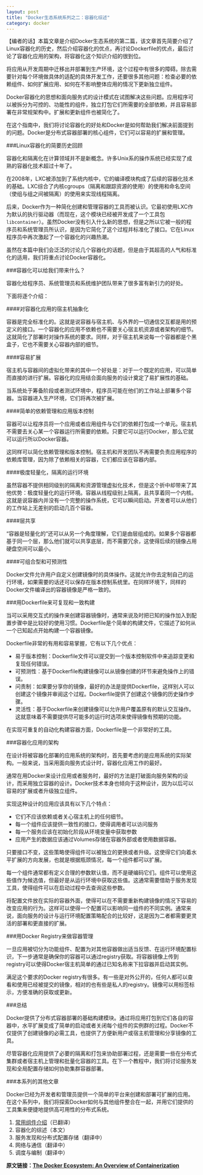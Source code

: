 ```yaml
---
layout: post
title: "Docker生态系统系列之二：容器化综述"
category: docker
---
```


【编者的话】本篇文章是介绍Docker生态系统的第二篇，该文章首先简要介绍了Linux容器化的历史，然后介绍容器化的优点，再讨论Dockerfile的优点，最后讨论了容器化应用的架构，将容器化这个知识介绍的很到位。

将应用从开发周期中迁移出并部署到生产环境，这个过程中有很多的障碍。除去需要针对每个环境做具体的适配的具体开发工作，还要很多其他问题：检查必要的依赖组件、如何扩展应用、如何在不影响整体应用的情况下更新独立组件。

Docker容器化的思想和面向服务式的设计模式在试图解决这些问题。应用程序可以被拆分为可控的、功能性的组件，独立打包它们所需要的全部依赖，并且容易部署在非常规架构中。扩展和更新组件也被简化了。

在这个指南中，我们将讨论容器化的好处和Docker是如何帮助我们解决前面提到的问题。Docker是分布式容器部署的核心组件，它们可以容易的扩展和管理。

###Linux容器化的简要历史回顾

容器化和隔离化在计算领域并不是新概念。许多Unix系的操作系统已经实现了成熟的容器化技术超过十年了。

在2008年，LXC被添加到了系统内核中，它的编译模块构成了后续的容器化技术的基础。LXC综合了内核cgroups（隔离和跟踪资源的使用）的使用和命名空间（使组与组之间被隔离）的使用来实现线程隔离。

后来，Docker作为一种简化创建和管理容器的工具而被认识。它最初使用LXC作为默认的执行驱动器（而现在，这个模块已经被开发成了一个工具包`libcontainer`）。虽然Docker没有引入什么新的思想，但是之所以它被一般的程序员和系统管理员所认识，是因为它简化了这个过程并标准化了接口。它在Linux程序员中再次激起了一个容器化的兴趣热潮。

虽然在本篇中我们会泛泛的讨论几个容器化的话题，但是由于其超高的人气和标准化的适用，我们将重点讨论Docker容器化。

###容器化可以给我们带来什么？

容器化给程序员、系统管理员和系统维护团队带来了很多富有新引力的好处。

下面将逐个介绍：

####对容器化应用的宿主机抽象化

容器是完全标准化的。这就是说容器与宿主机、与外界的一切通信交互都是用的预定义的接口。一个容器化的应用不依赖也不需要关心宿主机资源或者架构的细节。这就简化了部署时对操作系统的要求。同样，对于宿主机来说每一个容器都是个黑盒子，它也不需要关心容器内部的细节。

####容易扩展

宿主机与容器间的虚拟化带来的其中一个好处是：对于一个既定的应用，可以简单而直接的进行扩展。容器化的应用结合面向服务的设计奠定了易扩展性的基础。

当系统处于筹备阶段或者测试环境中，程序员可能在他们的工作站上部署多个容器。当容器进入生产环境，它们将再次被扩展。

####简单的依赖管理和应用版本控制

容器可以让程序员将一个应用或者应用组件与它们的依赖打包成一个单元。宿主机不需要去关心某一个容器运行所需要的依赖。只要它可以运行Docker，那么它就可以运行所以Docker容器。

这同样可以简化依赖管理和版本控制。宿主机和开发团队不再需要负责应用程序的依赖库管理，因为除了依赖相关的容器，它们都应该在容器内部。

####极度轻量化，隔离的运行环境


虽然容器不提供相同级别的隔离和资源管理虚拟化技术，但是这个折中却带来了其他优势：极度轻量化的运行环境。容器从线程级别上隔离，且共享着同一个内核。这就是说容器内并没有一个完整的操作系统，它可以瞬间启动。开发者可以从他们的工作站上无差别的启动几百个容器。

####层共享

“容器是轻量化的”还可以从另一个角度理解，它们是由层组成的。如果多个容器都基于同一个层，那么他们就可以共享底层，而不需要冗余，这使得后续的镜像占用硬盘空间可以最小。

####可组合型和可预测性

Docker文件允许用户自定义创建镜像时的具体操作。这就允许你去定制自己的运行环境，如果需要的话还可以保存在版本控制系统里。在同样环境下，同样的Docker文件编译出的容器镜像是严格一致的。

###用Dockerfile来可复现和一致构建

当可以采用交互式的操作来创建容器镜像时，通常来说及时把已知的操作加入到配置步骤中是比较好的使用习惯。Dockerfile是个简单的构建文件，它描述了如何从一个已知起点开始构建一个容器镜像。

Dockerfile非常的有用和容易掌握，它有以下几个优点：

* 易于版本控制：Dockerfile文件可以提交到一个版本控制软件中来追踪变更和复现任何错误。
* 可预测性：基于Dockerfile构建镜像可以从镜像创建的环节来避免操作上的错误。
* 问责制：如果要分享你的镜像，最好的办法是提供Dockerfile，这样别人可以创建这个镜像并审阅这个过程。Dockerfile提供了创建这个镜像的历史操作步骤。
* 灵活性：基于Dockerfile来创建镜像可以允许用户覆盖原有的默认交互操作。这就意味着不需要提供尽可能多的运行时选项来使得镜像有预期的功能。

在实现可重复的自动化构建容器方面，Dockerfile是一个非常好的工具。

###容器化应用的架构

在设计将被容器化部署的应用系统的架构时，首先要考虑的是应用系统的实际架构。一般来说，当采用面向服务式设计时，容器化应用工作的最好。

通常在用Docker来设计应用或者服务时，最好的方法是打破面向服务架构的设计，而采用独立容器的设计。Docker技术本身也倾向于这种设计，因为以后可以容易的扩展或者升级独立组件。

实现这种设计的应用应该具有以下几个特点：

* 它们不应该依赖或者关心宿主机上的任何细节。
* 每一个组件应该提供一致性的接口，使得调用者可以访问服务
* 每一个服务应该在初始化阶段从环境变量中获取参数
* 应用产生的数据应该通过Volumes存储在容器外部或者使用数据容器。

只要接口不变，这些策略使得组件可以被独立的更换或者升级。这使得它们向着水平扩展的方向发展，也就是根据瓶颈情况，每一个组件都可以扩展。

每一个组件通常都有定义合理的参数默认值，而不是硬编码它们。组件可以使用这些值作为候选值，但最好是从运行环境中获取这些值。这通常需要借助于服务发现工具，使得组件可以在启动过程中去查询这些参数。

将配置文件放在实际的容器外面，使得可以在不需要重新构建镜像的情况下容易的改变应用的行为。这样可以使得一个配置可以影响同一组件的不同实例。通常来说，面向服务的设计与运行环境配置策略配合的比较好，这是因为二者都需要更灵活的部署和更直接的扩展。

###用Docker Registry来做容器管理

一旦应用被切分为功能组件、配置为对其他容器做出适当反馈、在运行环境配置标识，下一步通常是确保你的容器可以通过registry获取。将容器镜像上传到registry可以使得Docker宿主机简单的通过已知名称来下拉容器并启动其实例。

满足这个要求的Docker registry有很多。有一些是对外公开的，任何人都可以查看和使用已经被提交的镜像，相对的也有些是私人的registry。镜像可以用标签标示，方便准确的获取或更新。

###总结

Docker提供了分布式容器部署的基础构建模块。通过将应用打包到它们各自的容器中，水平扩展变成了简单的启动或者关闭每个组件的实例群的过程。Docker不仅提供了创建镜像的必需工具，也提供了方便新用户或宿主机管理和分享镜像的工具。

尽管容器化应用提供了必要的隔离和打包来协助部署过程，还是需要一些在分布式集群或者宿主机上管理和批量化容器的工具。在下一个教程中，我们将讨论服务发现和全局配置存储如何协助集群容器部署。

###本系列的其他文章

Docker已经为开发者和管理员提供一个简单的平台来创建和部署可扩展的应用。在这个系列中，我们将探索Docker如何与其他组件整合在一起，并用它们提供的工具集来便捷地提供高可用性的分布式系统。

1. [常用组件介绍](http://dockerone.com/article/205)（已翻译）
2. 容器化的综述（本文）
3. 服务发现和分布式配置存储（翻译中）
4. 网络与通信（翻译中）
5. 调度与编制（翻译中）


**原文链接：[The Docker Ecosystem: An Overview of Containerization](https://www.digitalocean.com/community/tutorials/the-docker-ecosystem-an-overview-of-containerization)**


